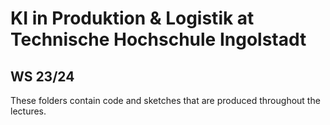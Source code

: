 # KI in Produktion & Logistik at Technische Hochschule Ingolstadt
## WS 23/24
These folders contain code and sketches that are produced throughout the lectures.

